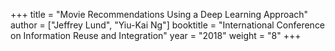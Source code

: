 +++
title = "Movie Recommendations Using a Deep Learning Approach"
author = ["Jeffrey Lund", "Yiu-Kai Ng"]
booktitle = "International Conference on Information Reuse and Integration"
year = "2018"
weight = "8"
+++
